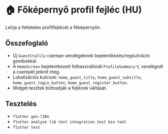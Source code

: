 # 🏠 Főképernyő profil fejléc (HU)

Leírja a feltételes profilfejlécet a főképernyőn.

## Összefoglaló

- Új `GuestCtaTile` csempe vendégeknek bejelentkezés/regisztráció gombokkal.
- A `HomeScreen` bejelentkezett felhasználónál `ProfileSummary`-t, vendégnél a csempét jelenít meg.
- Lokalizációs kulcsok: `home_guest_title`, `home_guest_subtitle`, `home_guest_login_button`, `home_guest_register_button`.
- Widget tesztek biztosítják a fejlécek váltását.

## Tesztelés

- `flutter gen-l10n`
- `flutter analyze lib test integration_test bin tool`
- `flutter test`
